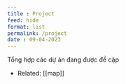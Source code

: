 ```yaml
---
title : Project
feed: hide
format: list
permalink: /project
date : 09-04-2023
---
```


Tổng hợp các dự án đang được đề cập

- Related: [[map]]

